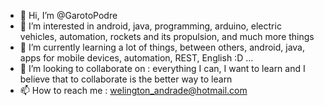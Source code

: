 - 👋 Hi, I’m @GarotoPodre
- 👀 I’m interested in android, java, programming, arduino, electric vehicles, automation, rockets and its propulsion, and much more things
- 🌱 I’m currently learning a lot of things, between others, android, java, apps for mobile devices, automation, REST, English :D ...
- 💞️ I’m looking to collaborate on : everything I can, I want to learn and I believe that to collaborate is the better way to learn
- 📫 How to reach me : welington_andrade@hotmail.com

<!---
GarotoPodre/GarotoPodre is a ✨ special ✨ repository because its `README.md` (this file) appears on your GitHub profile.
You can click the Preview link to take a look at your changes.
--->
